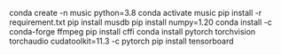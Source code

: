 conda create -n music python=3.8
conda activate music
pip install -r requirement.txt
pip install musdb
pip install numpy=1.20
conda install -c conda-forge ffmpeg
pip install cffi
conda install pytorch torchvision torchaudio cudatoolkit=11.3 -c pytorch
pip install tensorboard
